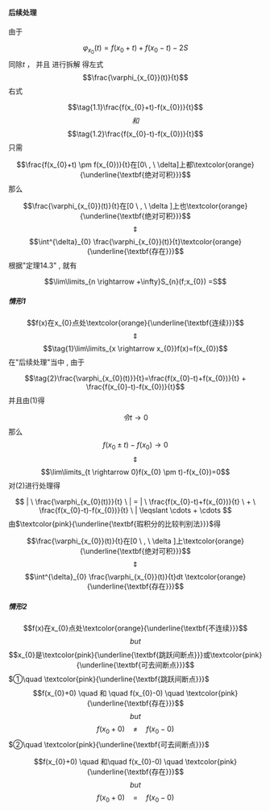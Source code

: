 #### 后续处理

由于

$$\varphi_{x_{0}}(t) = f(x_{0}+t) + f(x_{0}-t)-2S$$
同除$t$ ， 并且 进行拆解 得左式
$$\frac{\varphi_{x_{0}}(t)}{t}$$
右式

$$\tag{1.1}\frac{f(x_{0}+t)-f(x_{0})}{t}$$
$$和$$
$$\tag{1.2}\frac{f(x_{0}-t)-f(x_{0})}{t}$$
只需

$$\frac{f(x_{0}+t) \pm f(x_{0})}{t}在[0\ , \ \delta]上都\textcolor{orange}{\underline{\textbf{绝对可积}}}$$
那么

$$\frac{\varphi_{x_{0}}(t)}{t}在[0 \ , \ \delta ]上也\textcolor{orange}{\underline{\textbf{绝对可积}}}$$
$$\quad \Updownarrow \quad$$
$$\int^{\delta}_{0} \frac{\varphi_{x_{0}}(t)}{t}\textcolor{orange}{\underline{\textbf{存在}}}$$
根据"定理14.3" , 就有

$$\lim\limits_{n \rightarrow +\infty}S_{n}(f;x_{0}) =S$$
##### 情形1

$$f(x)在x_{0}点处\textcolor{orange}{\underline{\textbf{连续}}}$$
$$\quad \Updownarrow \quad$$
$$\tag{1}\lim\limits_{x \rightarrow x_{0}}f(x)=f(x_{0})$$
在"后续处理"当中 , 由于

$$\tag{2}\frac{\varphi_{x_{0}(t)}}{t}=\frac{f(x_{0}-t)+f(x_{0})}{t} + \frac{f(x_{0}-t)-f(x_{0})}{t}$$
并且由(1)得

$$令t \rightarrow 0$$
那么
$$f(x_{0} \pm t)-f(x_{0}) \rightarrow 0$$
$$\quad \Updownarrow \quad$$
$$\lim\limits_{t \rightarrow 0}f(x_{0} \pm t)-f(x_{0})=0$$
对(2)进行处理得

$$  | \ \frac{\varphi_{x_{0}(t)}}{t}  \ |  = | \ \frac{f(x_{0}-t)+f(x_{0})}{t} \ + \ \frac{f(x_{0}-t)-f(x_{0})}{t}  \ |  \leqslant \cdots + \cdots $$
由$\textcolor{pink}{\underline{\textbf{瑕积分的比较判别法}}}$得

$$\frac{\varphi_{x_{0}}(t)}{t}在[0 \ , \ \delta ]上\textcolor{orange}{\underline{\textbf{绝对可积}}}$$
$$\quad \Updownarrow \quad$$
$$\int^{\delta}_{0} \frac{\varphi_{x_{0}}(t)}{t}dt \textcolor{orange}{\underline{\textbf{存在}}}$$


##### 情形2

$$f(x)在x_{0}点处\textcolor{orange}{\underline{\textbf{不连续}}}$$
$$but$$
$$x_{0}是\textcolor{pink}{\underline{\textbf{跳跃间断点}}}或\textcolor{pink}{\underline{\textbf{可去间断点}}}$$
$①\quad \textcolor{pink}{\underline{\textbf{跳跃间断点}}}$
$$f(x_{0}+0) \quad 和 \quad f(x_{0}-0) \quad \textcolor{pink}{\underline{\textbf{存在}}}$$
$$but$$
$$f(x_{0}+0) \quad \neq \quad f(x_{0}-0)$$
$②\quad \textcolor{pink}{\underline{\textbf{可去间断点}}}$

$$f(x_{0}+0) \quad 和\quad f(x_{0}-0) \quad \textcolor{pink}{\underline{\textbf{存在}}}$$
$$but $$
$$f(x_{0}+0) \quad = \quad f(x_{0}-0)$$